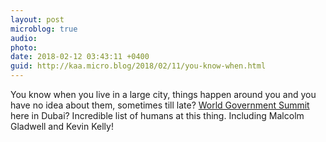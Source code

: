 ```yaml
---
layout: post
microblog: true
audio: 
photo: 
date: 2018-02-12 03:43:11 +0400
guid: http://kaa.micro.blog/2018/02/11/you-know-when.html
---
```

You know when you live in a large city, things happen around you and you have no idea about them, sometimes till late? [World Government Summit](https://www.worldgovernmentsummit.org) here in Dubai? Incredible list of humans at this thing. Including Malcolm Gladwell and Kevin Kelly!
